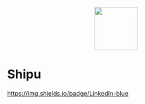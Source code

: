 
<div id="header" align="center">
  <img src="https://giphy.com/embed/GRVM7bxdn7yEFWTN6i" width="100"/>
</div>

<h1> Shipu </h1> 

https://img.shields.io/badge/LinkedIn-blue
